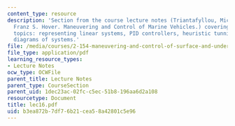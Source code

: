 ```yaml
---
content_type: resource
description: 'Section from the course lecture notes (Triantafyllou, Michael S., and
  Franz S. Hover. Maneuvering and Control of Marine Vehicles.) covering the following
  topics: representing linear systems, PID controllers, heuristic tunning and block
  diagrams of systems.'
file: /media/courses/2-154-maneuvering-and-control-of-surface-and-underwater-vehicles-13-49-fall-2004/b3ea872b7df76b21cea58a42801c5e96_lec16.pdf
file_type: application/pdf
learning_resource_types:
- Lecture Notes
ocw_type: OCWFile
parent_title: Lecture Notes
parent_type: CourseSection
parent_uid: 1dec23ac-02fc-c5ec-51b8-196aa6d2a108
resourcetype: Document
title: lec16.pdf
uid: b3ea872b-7df7-6b21-cea5-8a42801c5e96
---
```


